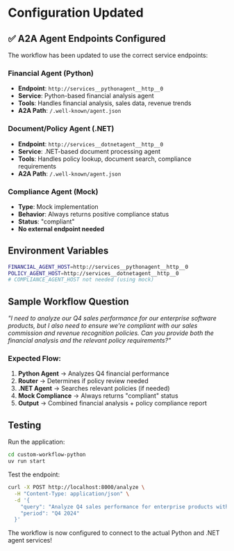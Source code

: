 # Configuration Updated

## ✅ A2A Agent Endpoints Configured

The workflow has been updated to use the correct service endpoints:

### Financial Agent (Python)
- **Endpoint**: `http://services__pythonagent__http__0`
- **Service**: Python-based financial analysis agent
- **Tools**: Handles financial analysis, sales data, revenue trends
- **A2A Path**: `/.well-known/agent.json`

### Document/Policy Agent (.NET)  
- **Endpoint**: `http://services__dotnetagent__http__0`
- **Service**: .NET-based document processing agent
- **Tools**: Handles policy lookup, document search, compliance requirements
- **A2A Path**: `/.well-known/agent.json`

### Compliance Agent (Mock)
- **Type**: Mock implementation
- **Behavior**: Always returns positive compliance status
- **Status**: "compliant" 
- **No external endpoint needed**

## Environment Variables

```bash
FINANCIAL_AGENT_HOST=http://services__pythonagent__http__0
POLICY_AGENT_HOST=http://services__dotnetagent__http__0
# COMPLIANCE_AGENT_HOST not needed (using mock)
```

## Sample Workflow Question

*"I need to analyze our Q4 sales performance for our enterprise software products, but I also need to ensure we're compliant with our sales commission and revenue recognition policies. Can you provide both the financial analysis and the relevant policy requirements?"*

### Expected Flow:
1. **Python Agent** → Analyzes Q4 financial performance
2. **Router** → Determines if policy review needed
3. **.NET Agent** → Searches relevant policies (if needed)
4. **Mock Compliance** → Always returns "compliant" status
5. **Output** → Combined financial analysis + policy compliance report

## Testing

Run the application:
```bash
cd custom-workflow-python
uv run start
```

Test the endpoint:
```bash
curl -X POST http://localhost:8000/analyze \
  -H "Content-Type: application/json" \
  -d '{
    "query": "Analyze Q4 sales performance for enterprise products with policy compliance",
    "period": "Q4 2024"
  }'
```

The workflow is now configured to connect to the actual Python and .NET agent services!
